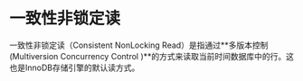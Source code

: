 # 一致性非锁定读

一致性非锁定读（Consistent NonLocking Read）是指通过**多版本控制(Multiversion Concurrency Control )**的方式来读取当前时间数据库中的行。这也是InnoDB存储引擎的默认读方式。
